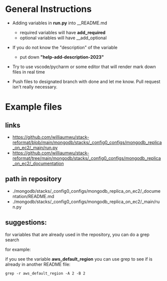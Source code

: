 # General Instructions

- Adding variables in __run.py__ into __README.md

  - required variables will have __add_required__
  - optional variables will have __add_optional

- If you do not know the "description" of the variable
  - put down __"help-add-description-2023"__

- Try to use vscode/pycharm or some editor that will render mark down files in real time

- Push files to designated branch with done and let me know.  Pull request isn't really necessary.

# Example files

## links

- https://github.com/williaumwu/stack-reformat/blob/main/mongodb/stacks/_config0_configs/mongodb_replica_on_ec2/_main/run.py
- https://github.com/williaumwu/stack-reformat/tree/main/mongodb/stacks/_config0_configs/mongodb_replica_on_ec2/_documentation

## path in repository

- ./mongodb/stacks/_config0_configs/mongodb_replica_on_ec2/_documentation/README.md
- ./mongodb/stacks/_config0_configs/mongodb_replica_on_ec2/_main/run.py

## suggestions:

for variables that are already used in the repository, you can do a grep search

for example: 

if you see the variable __aws_default_region__ you can use grep to see if is already in another README file:

```
grep -r aws_default_region -A 2 -B 2
```
